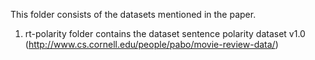 
This folder consists of the datasets mentioned in the paper.

1. rt-polarity folder contains the dataset sentence polarity dataset v1.0 (http://www.cs.cornell.edu/people/pabo/movie-review-data/) 
